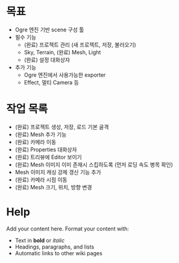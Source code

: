 # 목표 #
  * Ogre 엔진 기반 scene 구성 툴
  * 필수 기능
    * (완료) 프로젝트 관리 (새 프로젝트, 저장, 불러오기)
    * Sky, Terrain, (완료) Mesh, Light
    * (완료) 설정 대화상자
  * 추가 기능
    * Ogre 엔진에서 사용가능한 exporter
    * Effect, 멀티 Camera 등

# 작업 목록 #
  * (완료) 프로젝트 생성, 저장, 로드 기본 골격
  * (완료) Mesh 추가 기능
  * (완료) 카메라 이동
  * (완료) Properties 대화상자
  * (완료) 트리뷰에 Editor 보이기
  * (완료) Mesh 이미지 이미 존재시 스킵하도록 (먼저 로딩 속도 병목 확인)
  * Mesh 이미지 캐싱 강제 갱신 기능 추가
  * (완료) 카메라 시점 이동
  * (완료) Mesh 크기, 위치, 방향 변경

# Help #

Add your content here.  Format your content with:
  * Text in **bold** or _italic_
  * Headings, paragraphs, and lists
  * Automatic links to other wiki pages
